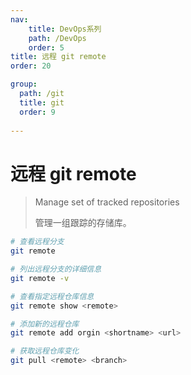 ```yaml
---
nav:
    title: DevOps系列
    path: /DevOps
    order: 5
title: 远程 git remote
order: 20

group:
  path: /git
  title: git
  order: 9
  
---
```


# 远程 git remote

> Manage set of tracked repositories
>
> 管理一组跟踪的存储库。

```bash
# 查看远程分支
git remote

# 列出远程分支的详细信息
git remote -v

# 查看指定远程仓库信息
git remote show <remote>

# 添加新的远程仓库
git remote add orgin <shortname> <url>

# 获取远程仓库变化
git pull <remote> <branch>
```
